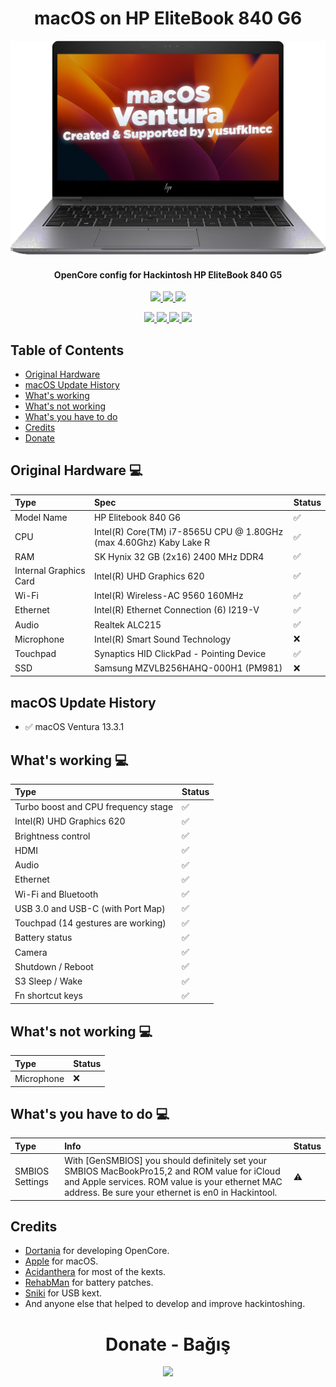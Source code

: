 <h1 align="center"> macOS on HP EliteBook 840 G6 </h1>

<p align="center">
  <img src="https://github.com/yusufklncc/HP-EliteBook-840-G6-Hackintosh/blob/main/Resources/Laptop/macOS%20HP%20EliteBook%20840%20G6.png">
</p>

<h4 align="center"> OpenCore config for Hackintosh HP EliteBook 840 G5 </h4>

<p align="center">
<a href="https://www.apple.com/macos/ventura/">
  <img src="https://img.shields.io/badge/macOS-Ventura-orange" width="155"/> </a>
<a href="https://github.com/acidanthera/OpenCorePkg/releases">
  <img src="https://img.shields.io/badge/OpenCore-0.9.2-9cf" width="155"/> </a>
<a href="https://github.com/yusufklncc/HP-EliteBook-840-G6-Hackintosh/releases">
  <img src="https://img.shields.io/badge/release-EFI-blue.svg" width="115"/> </a>
</p>
<p align="center">
<a href="https://t.me/yusufklncc">
  <img src="https://img.shields.io/badge/-@yusufklncc-blue?logo=Telegram&logoColor=white" width="150"/> </a>
<a href="https://www.youtube.com/c/yusufklncc">
  <img src="https://img.shields.io/badge/-@yusufklncc-red?logo=YouTube&logoColor=white" width="150"/> </a>
<a href="https://www.paypal.com/paypalme/sevenpay">
  <img src="https://img.shields.io/badge/-@sevenpay-white?logo=PayPal" width="140"/> </a>
<a href="https://www.buymeacoffee.com/yusufklncc">
  <img src="https://www.buymeacoffee.com/assets/img/custom_images/orange_img.png" width="150"/> </a>

## Table of Contents
  - [Original Hardware](https://github.com/yusufklncc/HP-EliteBook-840-G6-Hackintosh#original-hardware--)
  - [macOS Update History](https://github.com/yusufklncc/HP-EliteBook-840-G6-Hackintosh#macos-update-history)
  - [What's working](https://github.com/yusufklncc/HP-EliteBook-840-G6-Hackintosh#whats-working--)
  - [What's not working](https://github.com/yusufklncc/HP-EliteBook-840-G6-Hackintosh#whats-not-working--)
  - [What's you have to do](https://github.com/yusufklncc/HP-EliteBook-840-G6-Hackintosh#whats-you-have-to-do--)
  - [Credits](https://github.com/yusufklncc/HP-EliteBook-840-G6-Hackintosh#credits)
  - [Donate](https://github.com/yusufklncc/HP-EliteBook-840-G6-Hackintosh#-donate---ba%C4%9F%C4%B1%C5%9F-)
  

## Original Hardware  💻

Type | Spec | Status
:---------|:---------|:----------
Model Name      | HP Elitebook 840 G6 | ✅
CPU              | Intel(R) Core(TM) i7-8565U CPU @ 1.80GHz (max 4.60Ghz) Kaby Lake R | ✅
RAM           | SK Hynix 32 GB (2x16) 2400 MHz DDR4 | ✅
Internal Graphics Card | Intel(R) UHD Graphics 620 | ✅
Wi-Fi             | Intel(R) Wireless-AC 9560 160MHz | ✅
Ethernet          | Intel(R) Ethernet Connection (6) I219-V | ✅
Audio       | Realtek ALC215 | ✅
Microphone  | Intel(R) Smart Sound Technology | ❌
Touchpad    | Synaptics HID ClickPad - Pointing Device | ✅
SSD         | Samsung MZVLB256HAHQ-000H1 (PM981) | ❌

## macOS Update History

- ✅ macOS Ventura 13.3.1

## What's working  💻
  
Type | Status
:---------|:---------
Turbo boost and CPU frequency stage |  ✅  
Intel(R) UHD Graphics 620             |  ✅  
Brightness control                  |  ✅  
HDMI                                |  ✅  
Audio          |  ✅  
Ethernet            |  ✅  
Wi-Fi and Bluetooth         |  ✅  
USB 3.0 and USB-C (with Port Map)        |  ✅  
Touchpad (14 gestures are working)   |  ✅  
Battery status   |  ✅  
Camera   |  ✅  
Shutdown / Reboot   |  ✅  
S3 Sleep / Wake     | ✅
Fn shortcut keys   |  ✅  

## What's not working  💻
Type | Status
:---------|:---------
Microphone   |  ❌  
 
## What's you have to do  💻
  
Type | Info | Status
:---------|:---------|:----------
SMBIOS Settings  | With [GenSMBIOS] you should definitely set your SMBIOS MacBookPro15,2 and ROM value for iCloud and Apple services. ROM value is your ethernet MAC address. Be sure your ethernet is en0 in Hackintool. |  ⚠️
      
## Credits
  
 - [Dortania](https://dortania.github.io) for developing OpenCore.
 - [Apple](https://www.apple.com) for macOS.
 - [Acidanthera](https://github.com/acidanthera) for most of the kexts.
 - [RehabMan](https://github.com/RehabMan) for battery patches.
 - [Sniki](https://github.com/Sniki) for USB kext.
 - And anyone else that helped to develop and improve hackintoshing.

<h1 align="center"> Donate - Bağış </h1>
<p align="center">
<a href="https://github.com/yusufklncc/yusfklncc/blob/main/Donate%20-%20Ba%C4%9F%C4%B1%C5%9F.md">
  <img src="https://github.com/yusufklncc/yusfklncc/blob/main/Resources/Donate.png" width="300">
